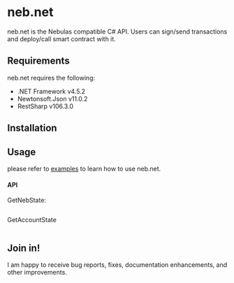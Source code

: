 # neb.net

neb.net is the Nebulas compatible C# API. 
Users can sign/send transactions and deploy/call smart contract with it.

## Requirements
neb.net requires the following:

- .NET Framework v4.5.2
- Newtonsoft.Json v11.0.2
- RestSharp v106.3.0

## Installation


## Usage

please refer to [examples](/example) to learn how to use neb.net.

#### API
GetNebState:
```public NebState GetNebState()
```

GetAccountState
```public AccountState GetAccountState(string address, Int64 height = 0)
```

## Join in!

I am happy to receive bug reports, fixes, documentation enhancements, and other improvements.




